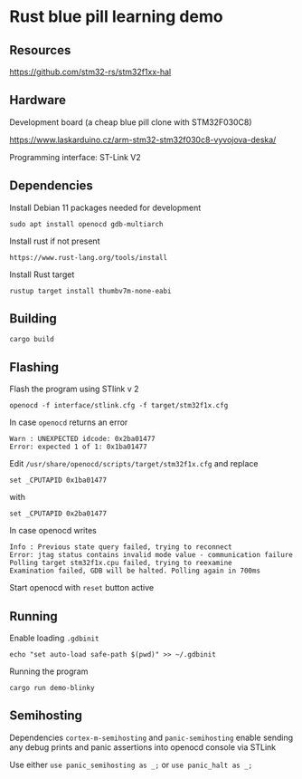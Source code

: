 # Rust blue pill learning demo

## Resources

https://github.com/stm32-rs/stm32f1xx-hal

## Hardware

Development board (a cheap blue pill clone with STM32F030C8)

https://www.laskarduino.cz/arm-stm32-stm32f030c8-vyvojova-deska/

Programming interface: ST-Link V2 

## Dependencies

Install Debian 11 packages needed for development

```
sudo apt install openocd gdb-multiarch
```

Install rust if not present

```
https://www.rust-lang.org/tools/install
```

Install Rust target 

```
rustup target install thumbv7m-none-eabi
```

## Building

```
cargo build
```

## Flashing

Flash the program using STlink v 2

```
openocd -f interface/stlink.cfg -f target/stm32f1x.cfg
```

In case `openocd` returns an error

```
Warn : UNEXPECTED idcode: 0x2ba01477
Error: expected 1 of 1: 0x1ba01477
```

Edit `/usr/share/openocd/scripts/target/stm32f1x.cfg` and replace 

```
set _CPUTAPID 0x1ba01477
``` 

with 

```
set _CPUTAPID 0x2ba01477
```

In case openocd writes
```
Info : Previous state query failed, trying to reconnect
Error: jtag status contains invalid mode value - communication failure
Polling target stm32f1x.cpu failed, trying to reexamine
Examination failed, GDB will be halted. Polling again in 700ms
```

Start openocd with `reset` button active

## Running

Enable loading `.gdbinit`

```
echo "set auto-load safe-path $(pwd)" >> ~/.gdbinit
```

Running the program

```
cargo run demo-blinky
```

## Semihosting

Dependencies `cortex-m-semihosting` and `panic-semihosting` enable sending any
debug prints and panic assertions into openocd console via STLink

Use either `use panic_semihosting as _;` or `use panic_halt as _;`